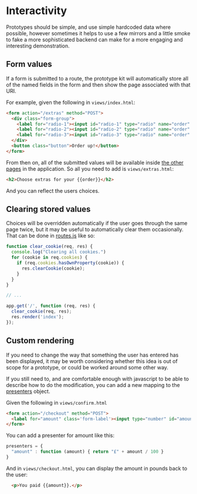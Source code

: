 # Interactivity

Prototypes should be simple, and use simple hardcoded data where possible, however sometimes it helps to use a few mirrors and a little smoke to fake a more sophisticated backend can make for a more engaging and interesting demonstration.

## Form values

If a form is submitted to a route, the prototype kit will automatically store all of the named fields in the form and then show the page associated with that URI.

For example, given the following in `views/index.html`:

```html
<form action="/extras" method="POST">
  <div class="form-group">
    <label for="radio-1"><input id="radio-1" type="radio" name="order" value="Sausage, egg and chips" checked="true"></input>Sausage, egg and chips</label>
    <label for="radio-2"><input id="radio-2" type="radio" name="order" value="Bacon roll"></input>Bacon roll</label>
    <label for="radio-3"><input id="radio-3" type="radio" name="order" value="Jam and Toast"></input>Jam and toast</label>
  </div>
  <button class="button">Order up!</button>
</form>
```

From then on, all of the submitted values will be available inside [the other pages](making-pages) in the application. So all you need to add is `views/extras.html`:

```html
<h2>Choose extras for your {{order}}</h2>
```

And you can reflect the users choices.

## Clearing stored values

Choices will be overridden automatically if the user goes through the same page twice, but it may be useful to automatically clear them occasionally. That can be done in [routes.js](../app/routes.js) like so:

```javascript
function clear_cookie(req, res) {
  console.log("Clearing all cookies.")
  for (cookie in req.cookies) {
    if (req.cookies.hasOwnProperty(cookie)) {
      res.clearCookie(cookie);
    }
  }
}

// ...

app.get('/', function (req, res) {
  clear_cookie(req, res);
  res.render('index');
});

```

## Custom rendering

If you need to change the way that something the user has entered has been displayed, it may be worth considering whether this idea is out of scope for a prototype, or could be worked around some other way.

If you still need to, and are comfortable enough with javascript to be able to describe how to do the modification, you can add a new mapping to the [presenters](../app/presenters.js) object.

Given the following in `views/confirm.html`

```html
<form action="/checkout" method="POST">
  <label for="amount" class='form-label'><input type="number" id="amount" name="amount"></input> pennies</label>
</form>
```

You can add a presenter for amount like this:

```javascript
presenters = {
  "amount" : function (amount) { return "£" + amount / 100 }
}
```

And in `views/checkout.html`, you can display the amount in pounds back to the user:

```html
  <p>You paid {{amount}}.</p>
```
